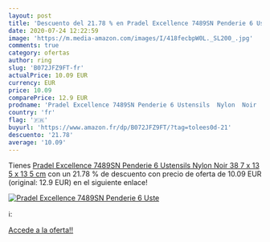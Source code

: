 ```yaml
---
layout: post
title: 'Descuento del 21.78 % en Pradel Excellence 7489SN Penderie 6 Uste'
date: 2020-07-24 12:22:59
image: 'https://m.media-amazon.com/images/I/418fecbpW0L._SL200_.jpg'
comments: true
category: ofertas
author: ring
slug: 'B072JFZ9FT-fr'
actualPrice: 10.09 EUR
currency: EUR
price: 10.09
comparePrice: 12.9 EUR
prodname: 'Pradel Excellence 7489SN Penderie 6 Ustensils  Nylon  Noir  38 7 x 13 5 x 13 5 cm'
country: 'fr'
flag: '🇫🇷'
buyurl: 'https://www.amazon.fr/dp/B072JFZ9FT/?tag=tolees0d-21'
descuento: '21.78'
average: '10.09'
---
```


Tienes [Pradel Excellence 7489SN Penderie 6 Ustensils  Nylon  Noir  38 7 x 13 5 x 13 5 cm](https://www.amazon.fr/dp/B072JFZ9FT/?tag=tolees0d-21) con un 21.78 % de descuento con precio de oferta de 10.09 EUR (original: 12.9 EUR) en el siguiente enlace!

[![Pradel Excellence 7489SN Penderie 6 Uste](https://m.media-amazon.com/images/I/418fecbpW0L._SL200_.jpg)](https://www.amazon.fr/dp/B072JFZ9FT/?tag=tolees0d-21)

ℹ️:


[Accede a la oferta!!](https://www.amazon.fr/dp/B072JFZ9FT/?tag=tolees0d-21)
